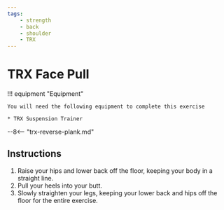 ```yaml
---
tags:
    - strength
    - back
    - shoulder
    - TRX
---
```


# TRX Face Pull

!!! equipment "Equipment"

    You will need the following equipment to complete this exercise
    
    * TRX Suspension Trainer

--8<-- "trx-reverse-plank.md"

## Instructions

1. Raise your hips and lower back off the floor, keeping your body in a straight line.
2. Pull your heels into your butt.
2. Slowly straighten your legs, keeping your lower back and hips off the floor for the entire exercise.

